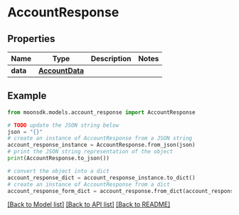 # AccountResponse

## Properties

| Name     | Type                              | Description | Notes |
| -------- | --------------------------------- | ----------- | ----- |
| **data** | [**AccountData**](AccountData.md) |             |       |

## Example

```python
from moonsdk.models.account_response import AccountResponse

# TODO update the JSON string below
json = "{}"
# create an instance of AccountResponse from a JSON string
account_response_instance = AccountResponse.from_json(json)
# print the JSON string representation of the object
print(AccountResponse.to_json())

# convert the object into a dict
account_response_dict = account_response_instance.to_dict()
# create an instance of AccountResponse from a dict
account_response_form_dict = account_response.from_dict(account_response_dict)
```

[\[Back to Model list\]](./#documentation-for-models) [\[Back to API list\]](./#documentation-for-api-endpoints) [\[Back to README\]](./)
